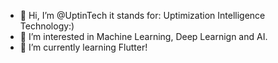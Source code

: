 - 👋 Hi, I’m @UptinTech it stands for: Uptimization Intelligence Technology:)
- 👀 I’m interested in Machine Learning, Deep Learnign and AI.
- 🌱 I’m currently learning Flutter!

<!---
UptinTech/UptinTech is a ✨ special ✨ repository because its `README.md` (this file) appears on your GitHub profile.
You can click the Preview link to take a look at your changes.
--->
